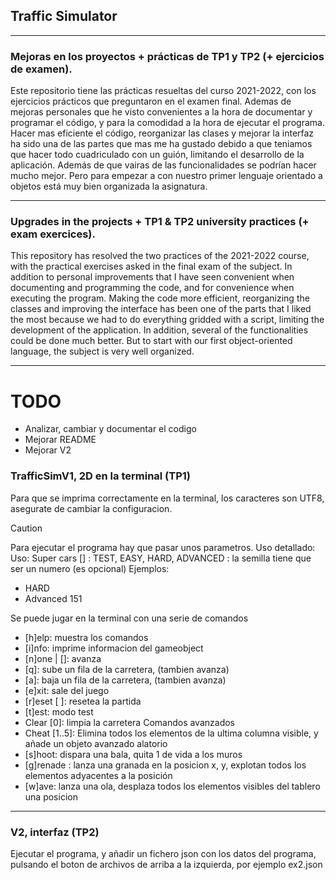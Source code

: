 ## Traffic Simulator

---

### Mejoras en los proyectos + prácticas de TP1 y TP2 (+ ejercicios de examen).
Este repositorio tiene las prácticas resueltas del curso 2021-2022, con los ejercicios prácticos que preguntaron en el examen final. 
Ademas de mejoras personales que he visto convenientes a la hora de documentar y programar el código, y para la comodidad a la hora de ejecutar el programa. 
Hacer mas eficiente el código, reorganizar las clases y mejorar la interfaz ha sido una de las partes que mas me ha gustado debido a que teniamos que hacer 
todo cuadriculado con un guión, limitando el desarrollo de la aplicación. Además de que vairas de las funcionalidades se podrían hacer mucho mejor. 
Pero para empezar a con nuestro primer lenguaje orientado a objetos está muy bien organizada la asignatura.

---

### Upgrades in the projects + TP1 & TP2 university practices (+ exam exercices).
This repository has resolved the two practices of the 2021-2022 course, with the practical exercises asked in the final exam of the subject.
In addition to personal improvements that I have seen convenient when documenting and programming the code, and for convenience when executing the program.
Making the code more efficient, reorganizing the classes and improving the interface has been one of the parts that I liked the most because we had to do
everything gridded with a script, limiting the development of the application. In addition, several of the functionalities could be done much better.
But to start with our first object-oriented language, the subject is very well organized.

---

# TODO
- Analizar, cambiar y documentar el codigo
- Mejorar README
- Mejorar V2

### TrafficSimV1, 2D en la terminal (TP1)
Para que se imprima correctamente en la terminal, los 
caracteres son UTF8, asegurate de cambiar la configuracion.

> [!CAUTION]
> Para ejecutar el programa hay que pasar unos parametros. Uso detallado:
Uso: Super cars <nivel> [<semilla>]
	<nivel>: TEST, EASY, HARD, ADVANCED
	<semilla>: la semilla tiene que ser un numero (es opcional)
Ejemplos: 
- HARD
- Advanced 151

Se puede jugar en la terminal con una serie de comandos
- [h]elp: muestra los comandos
- [i]nfo: imprime informacion del gameobject 
- [n]one | []: avanza
- [q]: sube un fila de la carretera, (tambien avanza)
- [a]: baja un fila de la carretera, (tambien avanza)
- [e]xit: sale del juego
- [r]eset [<level> <seed>]: resetea la partida
- [t]est: modo test
- Clear [0]: limpia la carretera
Comandos avanzados
- Cheat [1..5]:  Elimina todos los elementos de la ultima columna visible, y añade un objeto avanzado alatorio 
- [s]hoot: dispara una bala, quita 1 de vida a los muros
- [g]renade <x> <y>: lanza una granada en la posicion x, y, explotan todos los elementos adyacentes a la posición
- [w]ave: lanza una ola, desplaza todos los elementos visibles del tablero una posicion 

---

### V2, interfaz (TP2)

Ejecutar el programa, y añadir un fichero json con los datos del programa, pulsando el boton de archivos de arriba a la izquierda, por ejemplo ex2.json


